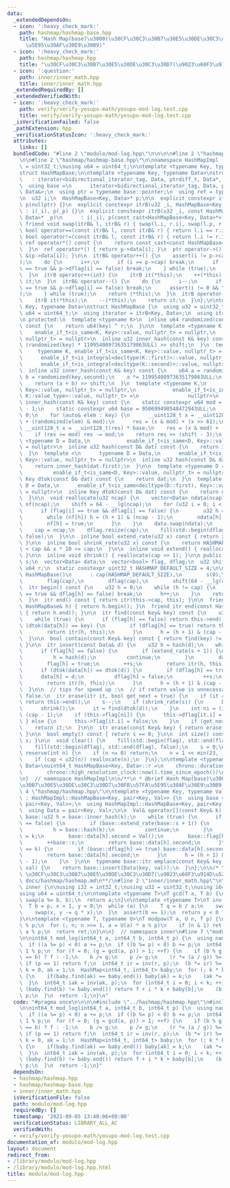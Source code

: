 ```yaml
---
data:
  _extendedDependsOn:
  - icon: ':heavy_check_mark:'
    path: hashmap/hashmap-base.hpp
    title: "Hash Map(base)\u3000(\u30CF\u30C3\u30B7\u30E5\u30DE\u30C3\u30D7\u30FB\u57FA\
      \u5E95\u30AF\u30E9\u30B9)"
  - icon: ':heavy_check_mark:'
    path: hashmap/hashmap.hpp
    title: "\u30CF\u30C3\u30B7\u30E5\u30DE\u30C3\u30D7(\u9023\u60F3\u914D\u5217)"
  - icon: ':question:'
    path: inner/inner_math.hpp
    title: inner/inner_math.hpp
  _extendedRequiredBy: []
  _extendedVerifiedWith:
  - icon: ':heavy_check_mark:'
    path: verify/verify-yosupo-math/yosupo-mod-log.test.cpp
    title: verify/verify-yosupo-math/yosupo-mod-log.test.cpp
  _isVerificationFailed: false
  _pathExtension: hpp
  _verificationStatusIcon: ':heavy_check_mark:'
  attributes:
    links: []
  bundledCode: "#line 2 \"modulo/mod-log.hpp\"\n\n\n\n#line 2 \"hashmap/hashmap.hpp\"\
    \n\n#line 2 \"hashmap/hashmap-base.hpp\"\n\nnamespace HashMapImpl {\nusing u32\
    \ = uint32_t;\nusing u64 = uint64_t;\n\ntemplate <typename Key, typename Data>\n\
    struct HashMapBase;\n\ntemplate <typename Key, typename Data>\nstruct itrB\n \
    \   : iterator<bidirectional_iterator_tag, Data, ptrdiff_t, Data*, Data&> {\n\
    \  using base =\n      iterator<bidirectional_iterator_tag, Data, ptrdiff_t, Data*,\
    \ Data&>;\n  using ptr = typename base::pointer;\n  using ref = typename base::reference;\n\
    \n  u32 i;\n  HashMapBase<Key, Data>* p;\n\n  explicit constexpr itrB() : i(0),\
    \ p(nullptr) {}\n  explicit constexpr itrB(u32 _i, HashMapBase<Key, Data>* _p)\
    \ : i(_i), p(_p) {}\n  explicit constexpr itrB(u32 _i, const HashMapBase<Key,\
    \ Data>* _p)\n      : i(_i), p(const_cast<HashMapBase<Key, Data>*>(_p)) {}\n \
    \ friend void swap(itrB& l, itrB& r) { swap(l.i, r.i), swap(l.p, r.p); }\n  friend\
    \ bool operator==(const itrB& l, const itrB& r) { return l.i == r.i; }\n  friend\
    \ bool operator!=(const itrB& l, const itrB& r) { return l.i != r.i; }\n  const\
    \ ref operator*() const {\n    return const_cast<const HashMapBase<Key, Data>*>(p)->data[i];\n\
    \  }\n  ref operator*() { return p->data[i]; }\n  ptr operator->() const { return\
    \ &(p->data[i]); }\n\n  itrB& operator++() {\n    assert(i != p->cap && \"itr::operator++()\"\
    );\n    do {\n      i++;\n      if (i == p->cap) break;\n      if (p->flag[i]\
    \ == true && p->dflag[i] == false) break;\n    } while (true);\n    return (*this);\n\
    \  }\n  itrB operator++(int) {\n    itrB it(*this);\n    ++(*this);\n    return\
    \ it;\n  }\n  itrB& operator--() {\n    do {\n      i--;\n      if (p->flag[i]\
    \ == true && p->dflag[i] == false) break;\n      assert(i != 0 && \"itr::operator--()\"\
    );\n    } while (true);\n    return (*this);\n  }\n  itrB operator--(int) {\n\
    \    itrB it(*this);\n    --(*this);\n    return it;\n  }\n};\n\ntemplate <typename\
    \ Key, typename Data>\nstruct HashMapBase {\n  using u32 = uint32_t;\n  using\
    \ u64 = uint64_t;\n  using iterator = itrB<Key, Data>;\n  using itr = iterator;\n\
    \n protected:\n  template <typename K>\n  inline u64 randomized(const K& key)\
    \ const {\n    return u64(key) ^ r;\n  }\n\n  template <typename K,\n        \
    \    enable_if_t<is_same<K, Key>::value, nullptr_t> = nullptr,\n            enable_if_t<is_integral<K>::value,\
    \ nullptr_t> = nullptr>\n  inline u32 inner_hash(const K& key) const {\n    return\
    \ (randomized(key) * 11995408973635179863ULL) >> shift;\n  }\n  template <\n \
    \     typename K, enable_if_t<is_same<K, Key>::value, nullptr_t> = nullptr,\n\
    \      enable_if_t<is_integral<decltype(K::first)>::value, nullptr_t> = nullptr,\n\
    \      enable_if_t<is_integral<decltype(K::second)>::value, nullptr_t> = nullptr>\n\
    \  inline u32 inner_hash(const K& key) const {\n    u64 a = randomized(key.first),\
    \ b = randomized(key.second);\n    a *= 11995408973635179863ULL;\n    b *= 10150724397891781847ULL;\n\
    \    return (a + b) >> shift;\n  }\n  template <typename K,\n            enable_if_t<is_same<K,\
    \ Key>::value, nullptr_t> = nullptr,\n            enable_if_t<is_integral<typename\
    \ K::value_type>::value, nullptr_t> =\n                nullptr>\n  inline u32\
    \ inner_hash(const K& key) const {\n    static constexpr u64 mod = (1LL << 61)\
    \ - 1;\n    static constexpr u64 base = 950699498548472943ULL;\n    u64 res =\
    \ 0;\n    for (auto& elem : key) {\n      __uint128_t x = __uint128_t(res) * base\
    \ + (randomized(elem) & mod);\n      res = (x & mod) + (x >> 61);\n    }\n   \
    \ __uint128_t x = __uint128_t(res) * base;\n    res = (x & mod) + (x >> 61);\n\
    \    if (res >= mod) res -= mod;\n    return res >> (shift - 3);\n  }\n\n  template\
    \ <typename D = Data,\n            enable_if_t<is_same<D, Key>::value, nullptr_t>\
    \ = nullptr>\n  inline u32 hash(const D& dat) const {\n    return inner_hash(dat);\n\
    \  }\n  template <\n      typename D = Data,\n      enable_if_t<is_same<decltype(D::first),\
    \ Key>::value, nullptr_t> = nullptr>\n  inline u32 hash(const D& dat) const {\n\
    \    return inner_hash(dat.first);\n  }\n\n  template <typename D = Data,\n  \
    \          enable_if_t<is_same<D, Key>::value, nullptr_t> = nullptr>\n  inline\
    \ Key dtok(const D& dat) const {\n    return dat;\n  }\n  template <\n      typename\
    \ D = Data,\n      enable_if_t<is_same<decltype(D::first), Key>::value, nullptr_t>\
    \ = nullptr>\n  inline Key dtok(const D& dat) const {\n    return dat.first;\n\
    \  }\n\n  void reallocate(u32 ncap) {\n    vector<Data> ndata(ncap);\n    vector<bool>\
    \ nf(ncap);\n    shift = 64 - __lg(ncap);\n    for (u32 i = 0; i < cap; i++) {\n\
    \      if (flag[i] == true && dflag[i] == false) {\n        u32 h = hash(data[i]);\n\
    \        while (nf[h]) h = (h + 1) & (ncap - 1);\n        ndata[h] = move(data[i]);\n\
    \        nf[h] = true;\n      }\n    }\n    data.swap(ndata);\n    flag.swap(nf);\n\
    \    cap = ncap;\n    dflag.resize(cap);\n    fill(std::begin(dflag), std::end(dflag),\
    \ false);\n  }\n\n  inline bool extend_rate(u32 x) const { return x * 2 >= cap;\
    \ }\n\n  inline bool shrink_rate(u32 x) const {\n    return HASHMAP_DEFAULT_SIZE\
    \ < cap && x * 10 <= cap;\n  }\n\n  inline void extend() { reallocate(cap << 1);\
    \ }\n\n  inline void shrink() { reallocate(cap >> 1); }\n\n public:\n  u32 cap,\
    \ s;\n  vector<Data> data;\n  vector<bool> flag, dflag;\n  u32 shift;\n  static\
    \ u64 r;\n  static constexpr uint32_t HASHMAP_DEFAULT_SIZE = 4;\n\n  explicit\
    \ HashMapBase()\n      : cap(HASHMAP_DEFAULT_SIZE),\n        s(0),\n        data(cap),\n\
    \        flag(cap),\n        dflag(cap),\n        shift(64 - __lg(cap)) {}\n\n\
    \  itr begin() const {\n    u32 h = 0;\n    while (h != cap) {\n      if (flag[h]\
    \ == true && dflag[h] == false) break;\n      h++;\n    }\n    return itr(h, this);\n\
    \  }\n  itr end() const { return itr(this->cap, this); }\n\n  friend itr begin(const\
    \ HashMapBase& h) { return h.begin(); }\n  friend itr end(const HashMapBase& h)\
    \ { return h.end(); }\n\n  itr find(const Key& key) const {\n    u32 h = inner_hash(key);\n\
    \    while (true) {\n      if (flag[h] == false) return this->end();\n      if\
    \ (dtok(data[h]) == key) {\n        if (dflag[h] == true) return this->end();\n\
    \        return itr(h, this);\n      }\n      h = (h + 1) & (cap - 1);\n    }\n\
    \  }\n\n  bool contain(const Key& key) const { return find(key) != this->end();\
    \ }\n\n  itr insert(const Data& d) {\n    u32 h = hash(d);\n    while (true) {\n\
    \      if (flag[h] == false) {\n        if (extend_rate(s + 1)) {\n          extend();\n\
    \          h = hash(d);\n          continue;\n        }\n        data[h] = d;\n\
    \        flag[h] = true;\n        ++s;\n        return itr(h, this);\n      }\n\
    \      if (dtok(data[h]) == dtok(d)) {\n        if (dflag[h] == true) {\n    \
    \      data[h] = d;\n          dflag[h] = false;\n          ++s;\n        }\n\
    \        return itr(h, this);\n      }\n      h = (h + 1) & (cap - 1);\n    }\n\
    \  }\n\n  // tips for speed up :\n  // if return value is unnecessary, make argument_2\
    \ false.\n  itr erase(itr it, bool get_next = true) {\n    if (it == this->end())\
    \ return this->end();\n    s--;\n    if (shrink_rate(s)) {\n      Data d = data[it.i];\n\
    \      shrink();\n      it = find(dtok(d));\n    }\n    int ni = (it.i + 1) &\
    \ (cap - 1);\n    if (this->flag[ni]) {\n      this->dflag[it.i] = true;\n   \
    \ } else {\n      this->flag[it.i] = false;\n    }\n    if (get_next) ++it;\n\
    \    return it;\n  }\n\n  itr erase(const Key& key) { return erase(find(key));\
    \ }\n\n  bool empty() const { return s == 0; }\n\n  int size() const { return\
    \ s; }\n\n  void clear() {\n    fill(std::begin(flag), std::end(flag), false);\n\
    \    fill(std::begin(dflag), std::end(dflag), false);\n    s = 0;\n  }\n\n  void\
    \ reserve(int n) {\n    if (n <= 0) return;\n    n = 1 << min(23, __lg(n) + 2);\n\
    \    if (cap < u32(n)) reallocate(n);\n  }\n};\n\ntemplate <typename Key, typename\
    \ Data>\nuint64_t HashMapBase<Key, Data>::r =\n    chrono::duration_cast<chrono::nanoseconds>(\n\
    \        chrono::high_resolution_clock::now().time_since_epoch())\n        .count();\n\
    \n}  // namespace HashMapImpl\n\n/**\n * @brief Hash Map(base)\u3000(\u30CF\u30C3\
    \u30B7\u30E5\u30DE\u30C3\u30D7\u30FB\u57FA\u5E95\u30AF\u30E9\u30B9)\n */\n#line\
    \ 4 \"hashmap/hashmap.hpp\"\n\ntemplate <typename Key, typename Val>\nstruct HashMap\
    \ : HashMapImpl::HashMapBase<Key, pair<Key, Val>> {\n  using base = typename HashMapImpl::HashMapBase<Key,\
    \ pair<Key, Val>>;\n  using HashMapImpl::HashMapBase<Key, pair<Key, Val>>::HashMapBase;\n\
    \  using Data = pair<Key, Val>;\n\n  Val& operator[](const Key& k) {\n    typename\
    \ base::u32 h = base::inner_hash(k);\n    while (true) {\n      if (base::flag[h]\
    \ == false) {\n        if (base::extend_rate(base::s + 1)) {\n          base::extend();\n\
    \          h = base::hash(k);\n          continue;\n        }\n        base::data[h].first\
    \ = k;\n        base::data[h].second = Val();\n        base::flag[h] = true;\n\
    \        ++base::s;\n        return base::data[h].second;\n      }\n      if (base::data[h].first\
    \ == k) {\n        if (base::dflag[h] == true) base::data[h].second = Val();\n\
    \        return base::data[h].second;\n      }\n      h = (h + 1) & (base::cap\
    \ - 1);\n    }\n  }\n\n  typename base::itr emplace(const Key& key, const Val&\
    \ val) {\n    return base::insert(Data(key, val));\n  }\n};\n\n/* \n * @brief\
    \ \u30CF\u30C3\u30B7\u30E5\u30DE\u30C3\u30D7(\u9023\u60F3\u914D\u5217)\n * @docs\
    \ docs/hashmap/hashmap.md\n**/\n#line 2 \"inner/inner_math.hpp\"\n\nnamespace\
    \ inner {\n\nusing i32 = int32_t;\nusing u32 = uint32_t;\nusing i64 = int64_t;\n\
    using u64 = uint64_t;\n\ntemplate <typename T>\nT gcd(T a, T b) {\n  while (b)\
    \ swap(a %= b, b);\n  return a;\n}\n\ntemplate <typename T>\nT inv(T a, T p) {\n\
    \  T b = p, x = 1, y = 0;\n  while (a) {\n    T q = b / a;\n    swap(a, b %= a);\n\
    \    swap(x, y -= q * x);\n  }\n  assert(b == 1);\n  return y < 0 ? y + p : y;\n\
    }\n\ntemplate <typename T, typename U>\nT modpow(T a, U n, T p) {\n  T ret = 1\
    \ % p;\n  for (; n; n >>= 1, a = U(a) * a % p)\n    if (n & 1) ret = U(ret) *\
    \ a % p;\n  return ret;\n}\n\n}  // namespace inner\n#line 7 \"modulo/mod-log.hpp\"\
    \n\nint64_t mod_log(int64_t a, int64_t b, int64_t p) {\n  using namespace inner;\n\
    \  if ((a %= p) < 0) a += p;\n  if ((b %= p) < 0) b += p;\n  int64_t f, g, r =\
    \ 1 % p;\n  for (f = 0; (g = gcd(a, p)) > 1; ++f) {\n    if (b % g) return (r\
    \ == b) ? f : -1;\n    b /= g;\n    p /= g;\n    (r *= (a / g)) %= p;\n  }\n \
    \ if (p == 1) return f;\n  int64_t ir = inv(r, p);\n  (b *= ir) %= p;\n  int64_t\
    \ k = 0, ak = 1;\n  HashMap<int64_t, int64_t> baby;\n  for (; k * k < p; ++k)\
    \ {\n    if(baby.find(ak) == baby.end()) baby[ak] = k;\n    (ak *= a) %= p;\n\
    \  }\n  int64_t iak = inv(ak, p);\n  for (int64_t i = 0; i < k; ++i) {\n    if\
    \ (baby.find(b) != baby.end()) return f + i * k + baby[b];\n    (b *= iak) %=\
    \ p;\n  }\n  return -1;\n}\n"
  code: "#pragma once\n\n\n\n#include \"../hashmap/hashmap.hpp\"\n#include \"../inner/inner_math.hpp\"\
    \n\nint64_t mod_log(int64_t a, int64_t b, int64_t p) {\n  using namespace inner;\n\
    \  if ((a %= p) < 0) a += p;\n  if ((b %= p) < 0) b += p;\n  int64_t f, g, r =\
    \ 1 % p;\n  for (f = 0; (g = gcd(a, p)) > 1; ++f) {\n    if (b % g) return (r\
    \ == b) ? f : -1;\n    b /= g;\n    p /= g;\n    (r *= (a / g)) %= p;\n  }\n \
    \ if (p == 1) return f;\n  int64_t ir = inv(r, p);\n  (b *= ir) %= p;\n  int64_t\
    \ k = 0, ak = 1;\n  HashMap<int64_t, int64_t> baby;\n  for (; k * k < p; ++k)\
    \ {\n    if(baby.find(ak) == baby.end()) baby[ak] = k;\n    (ak *= a) %= p;\n\
    \  }\n  int64_t iak = inv(ak, p);\n  for (int64_t i = 0; i < k; ++i) {\n    if\
    \ (baby.find(b) != baby.end()) return f + i * k + baby[b];\n    (b *= iak) %=\
    \ p;\n  }\n  return -1;\n}"
  dependsOn:
  - hashmap/hashmap.hpp
  - hashmap/hashmap-base.hpp
  - inner/inner_math.hpp
  isVerificationFile: false
  path: modulo/mod-log.hpp
  requiredBy: []
  timestamp: '2021-09-05 13:40:06+09:00'
  verificationStatus: LIBRARY_ALL_AC
  verifiedWith:
  - verify/verify-yosupo-math/yosupo-mod-log.test.cpp
documentation_of: modulo/mod-log.hpp
layout: document
redirect_from:
- /library/modulo/mod-log.hpp
- /library/modulo/mod-log.hpp.html
title: modulo/mod-log.hpp
---
```

